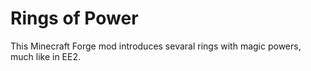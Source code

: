 Rings of Power==============This Minecraft Forge mod introduces sevaral rings with magic powers, much like in EE2.